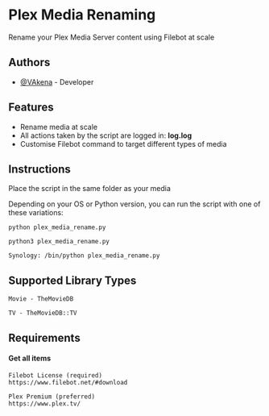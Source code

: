 # Plex Media Renaming

Rename your Plex Media Server content using Filebot at scale

## Authors

- [@VAkena](https://github.com/VAkena) - Developer

## Features
- Rename media at scale
- All actions taken by the script are logged in: <b>log.log</b>
- Customise Filebot command to target different types of media

## Instructions
Place the script in the same folder as your media

Depending on your OS or Python version, you can run the script with one of these variations: 

`python plex_media_rename.py`

`python3 plex_media_rename.py`

`Synology: /bin/python plex_media_rename.py`

## Supported Library Types

`Movie - TheMovieDB`

`TV - TheMovieDB::TV`
## Requirements

#### Get all items

```http
Filebot License (required)
https://www.filebot.net/#download
```

```http
Plex Premium (preferred)
https://www.plex.tv/
```
